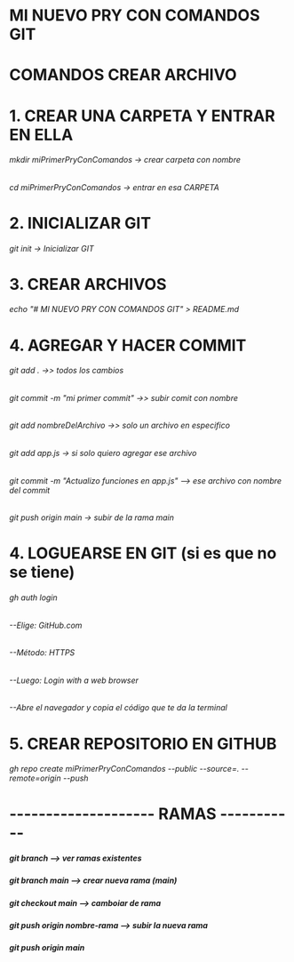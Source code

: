 # MI NUEVO PRY CON COMANDOS GIT
# COMANDOS CREAR ARCHIVO

# 1. CREAR UNA CARPETA Y ENTRAR EN ELLA 
###### mkdir miPrimerPryConComandos  -> crear carpeta con nombre
###### cd miPrimerPryConComandos     -> entrar en esa CARPETA


# 2. INICIALIZAR GIT 
###### git init    -> Inicializar GIT

# 3. CREAR ARCHIVOS
###### echo "# MI NUEVO PRY CON COMANDOS GIT" > README.md 

# 4. AGREGAR Y HACER COMMIT
###### git add .   ->> todos los cambios
###### git commit -m "mi primer commit"   ->> subir comit con nombre
###### git add nombreDelArchivo  ->> solo un archivo en especifico
###### git add app.js    -> si solo quiero agregar ese archivo
###### git commit -m "Actualizo funciones en app.js" --> ese archivo con nombre del commit
###### git push origin main  -> subir de la rama main


# 4. LOGUEARSE EN GIT (si es que no se tiene) 
###### gh auth login
###### --Elige: GitHub.com
###### --Método: HTTPS
###### --Luego: Login with a web browser
###### --Abre el navegador y copia el código que te da la terminal

# 5. CREAR REPOSITORIO EN GITHUB 
###### gh repo create miPrimerPryConComandos --public --source=. --remote=origin --push

# -------------------- RAMAS -----------
##### git branch  --> ver ramas existentes
##### git branch main  --> crear nueva rama (main)
##### git checkout main  --> camboiar de rama 
##### git push origin nombre-rama  --> subir la nueva rama
##### git push origin main
 